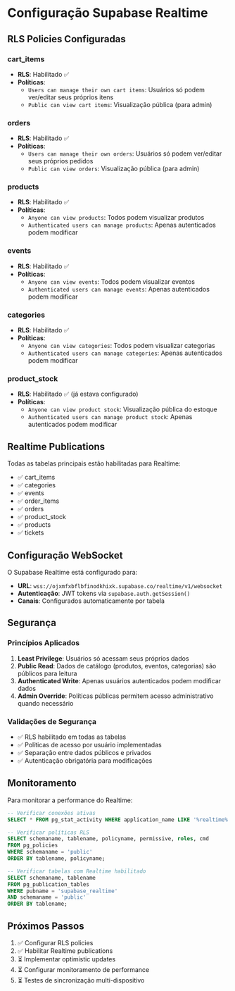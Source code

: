 # Configuração Supabase Realtime

## RLS Policies Configuradas

### cart_items
- **RLS**: Habilitado ✅
- **Políticas**:
  - `Users can manage their own cart items`: Usuários só podem ver/editar seus próprios itens
  - `Public can view cart items`: Visualização pública (para admin)

### orders
- **RLS**: Habilitado ✅
- **Políticas**:
  - `Users can manage their own orders`: Usuários só podem ver/editar seus próprios pedidos
  - `Public can view orders`: Visualização pública (para admin)

### products
- **RLS**: Habilitado ✅
- **Políticas**:
  - `Anyone can view products`: Todos podem visualizar produtos
  - `Authenticated users can manage products`: Apenas autenticados podem modificar

### events
- **RLS**: Habilitado ✅
- **Políticas**:
  - `Anyone can view events`: Todos podem visualizar eventos
  - `Authenticated users can manage events`: Apenas autenticados podem modificar

### categories
- **RLS**: Habilitado ✅
- **Políticas**:
  - `Anyone can view categories`: Todos podem visualizar categorias
  - `Authenticated users can manage categories`: Apenas autenticados podem modificar

### product_stock
- **RLS**: Habilitado ✅ (já estava configurado)
- **Políticas**:
  - `Anyone can view product stock`: Visualização pública do estoque
  - `Authenticated users can manage product stock`: Apenas autenticados podem modificar

## Realtime Publications

Todas as tabelas principais estão habilitadas para Realtime:
- ✅ cart_items
- ✅ categories
- ✅ events
- ✅ order_items
- ✅ orders
- ✅ product_stock
- ✅ products
- ✅ tickets

## Configuração WebSocket

O Supabase Realtime está configurado para:
- **URL**: `wss://ojxmfxbflbfinodkhixk.supabase.co/realtime/v1/websocket`
- **Autenticação**: JWT tokens via `supabase.auth.getSession()`
- **Canais**: Configurados automaticamente por tabela

## Segurança

### Princípios Aplicados
1. **Least Privilege**: Usuários só acessam seus próprios dados
2. **Public Read**: Dados de catálogo (produtos, eventos, categorias) são públicos para leitura
3. **Authenticated Write**: Apenas usuários autenticados podem modificar dados
4. **Admin Override**: Políticas públicas permitem acesso administrativo quando necessário

### Validações de Segurança
- ✅ RLS habilitado em todas as tabelas
- ✅ Políticas de acesso por usuário implementadas
- ✅ Separação entre dados públicos e privados
- ✅ Autenticação obrigatória para modificações

## Monitoramento

Para monitorar a performance do Realtime:

```sql
-- Verificar conexões ativas
SELECT * FROM pg_stat_activity WHERE application_name LIKE '%realtime%';

-- Verificar políticas RLS
SELECT schemaname, tablename, policyname, permissive, roles, cmd 
FROM pg_policies 
WHERE schemaname = 'public' 
ORDER BY tablename, policyname;

-- Verificar tabelas com Realtime habilitado
SELECT schemaname, tablename 
FROM pg_publication_tables 
WHERE pubname = 'supabase_realtime' 
AND schemaname = 'public' 
ORDER BY tablename;
```

## Próximos Passos

1. ✅ Configurar RLS policies
2. ✅ Habilitar Realtime publications
3. ⏳ Implementar optimistic updates
4. ⏳ Configurar monitoramento de performance
5. ⏳ Testes de sincronização multi-dispositivo